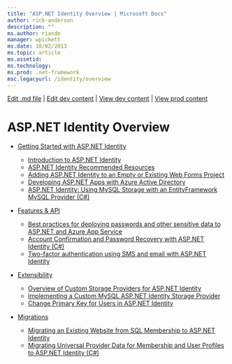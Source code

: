 ```yaml
---
title: "ASP.NET Identity Overview | Microsoft Docs"
author: rick-anderson
description: ""
ms.author: riande
manager: wpickett
ms.date: 10/02/2013
ms.topic: article
ms.assetid: 
ms.technology: 
ms.prod: .net-framework
msc.legacyurl: /identity/overview
---
```

[Edit .md file](C:\Projects\msc\dev\Msc.Www\Web.ASP\App_Data\github\identity\index.md) | [Edit dev content](http://www.aspdev.net/umbraco#/content/content/edit/51456) | [View dev content](http://docs.aspdev.net/tutorials/identity/overview/index.html) | [View prod content](http://www.asp.net/identity/overview)

ASP.NET Identity Overview
====================
- [Getting Started with ASP.NET Identity](getting-started/index.md)

    - [Introduction to ASP.NET Identity](getting-started/introduction-to-aspnet-identity.md)
    - [ASP.NET Identity Recommended Resources](getting-started/aspnet-identity-recommended-resources.md)
    - [Adding ASP.NET Identity to an Empty or Existing Web Forms Project](getting-started/adding-aspnet-identity-to-an-empty-or-existing-web-forms-project.md)
    - [Developing ASP.NET Apps with Azure Active Directory](getting-started/developing-aspnet-apps-with-windows-azure-active-directory.md)
    - [ASP.NET Identity: Using MySQL Storage with an EntityFramework MySQL Provider (C#)](getting-started/aspnet-identity-using-mysql-storage-with-an-entityframework-mysql-provider.md)
- [Features & API](features-api/index.md)

    - [Best practices for deploying passwords and other sensitive data to ASP.NET and Azure App Service](features-api/best-practices-for-deploying-passwords-and-other-sensitive-data-to-aspnet-and-azure.md)
    - [Account Confirmation and Password Recovery with ASP.NET Identity (C#)](features-api/account-confirmation-and-password-recovery-with-aspnet-identity.md)
    - [Two-factor authentication using SMS and email with ASP.NET Identity](features-api/two-factor-authentication-using-sms-and-email-with-aspnet-identity.md)
- [Extensibility](extensibility/index.md)

    - [Overview of Custom Storage Providers for ASP.NET Identity](extensibility/overview-of-custom-storage-providers-for-aspnet-identity.md)
    - [Implementing a Custom MySQL ASP.NET Identity Storage Provider](extensibility/implementing-a-custom-mysql-aspnet-identity-storage-provider.md)
    - [Change Primary Key for Users in ASP.NET Identity](extensibility/change-primary-key-for-users-in-aspnet-identity.md)
- [Migrations](migrations/index.md)

    - [Migrating an Existing Website from SQL Membership to ASP.NET Identity](migrations/migrating-an-existing-website-from-sql-membership-to-aspnet-identity.md)
    - [Migrating Universal Provider Data for Membership and User Profiles to ASP.NET Identity (C#)](migrations/migrating-universal-provider-data-for-membership-and-user-profiles-to-aspnet-identity.md)